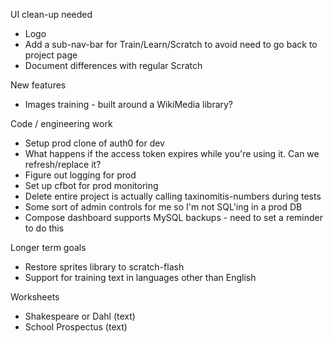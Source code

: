 UI clean-up needed
* Logo
* Add a sub-nav-bar for Train/Learn/Scratch to avoid need to go back to project page
* Document differences with regular Scratch

New features
* Images training - built around a WikiMedia library?

Code / engineering work
* Setup prod clone of auth0 for dev
* What happens if the access token expires while you're using it. Can we refresh/replace it?
* Figure out logging for prod
* Set up cfbot for prod monitoring
* Delete entire project is actually calling taxinomitis-numbers during tests
* Some sort of admin controls for me so I'm not SQL'ing in a prod DB
* Compose dashboard supports MySQL backups - need to set a reminder to do this

Longer term goals
* Restore sprites library to scratch-flash
* Support for training text in languages other than English

Worksheets
* Shakespeare or Dahl (text)
* School Prospectus (text)
